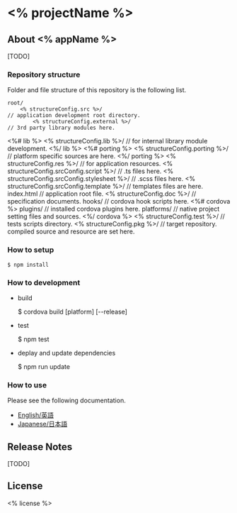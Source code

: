 ﻿# <% projectName %>

## About <% appName %>

[TODO]


### Repository structure
Folder and file structure of this repository is the following list.

    root/
        <% structureConfig.src %>/                                        // application development root directory.
            <% structureConfig.external %>/                               // 3rd party library modules here.
<%# lib %>
            <% structureConfig.lib %>/                                    // for internal library module development.
<%/ lib %>
<%# porting %>
            <% structureConfig.porting %>/                                // platform specific sources are here.
<%/ porting %>
            <% structureConfig.res %>/                                    // for application resources.
            <% structureConfig.srcConfig.script %>/                                // .ts files here.
            <% structureConfig.srcConfig.stylesheet %>/                            // .scss files here.
            <% structureConfig.srcConfig.template %>/                              // templates files are here.
            index.html                              // application root file.
        <% structureConfig.doc %>/                                       // specification documents.
        hooks/                                      // cordova hook scripts here.
<%# cordova %>
        plugins/                                    // installed cordova plugins here.
        platforms/                                  // native project setting files and sources.
<%/ cordova %>
        <% structureConfig.test %>/                                      // tests scripts directory.
        <% structureConfig.pkg %>/                                        // target repository. compiled source and resource are set here.


### How to setup

    $ npm install

### How to development

* build

    $ cordova build [platform] [--release]

* test

    $ npm test

* deplay and update dependencies

    $ npm run update

### How to use
Please see the following documentation.

- [English/英語](docs/en)
- [Japanese/日本語](docs/ja)

## Release Notes

[TODO]

## License

<% license %>
